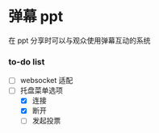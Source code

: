 # 弹幕 ppt

在 ppt 分享时可以与观众使用弹幕互动的系统

### to-do list

- [ ] websocket 适配
- [ ] 托盘菜单选项
   - [x] 连接
   - [x] 断开
   - [ ] 发起投票
